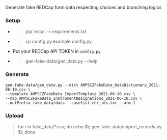 Generate fake REDCap form data respecting choices and branching logics


### Setup

- > pip install -r requirements.txt

- > cp config.py.example config.py

- Put your REDCap API TOKEN in `config.py`

- > gen-fake-data/gen_data.py --help

### Generate

    gen-fake-data/gen_data.py --dict AMPSCZFakeData_DataDictionary_2021-06-10.csv \
    --template AMPSCZFakeData_ImportTemplate_2021-06-10.csv \
    --map AMPSCZFakeData_InstrumentDesignations_2021-06-10.csv \
    --outPrefix fake_data/data --caselist chr_ids.txt --arm 1 


### Upload

> for i in fake_data/*csv; do echo $i; gen-fake-data/import_records.py $i; done

